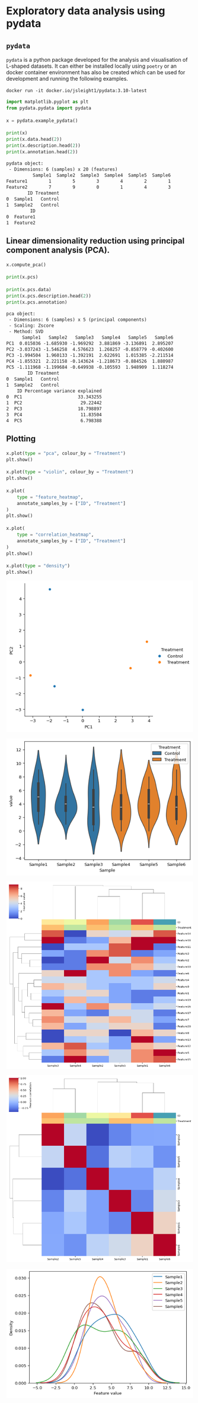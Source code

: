 # Exploratory data analysis using pydata

## `pydata`

`pydata` is a python package developed for the analysis and
visualisation of L-shaped datasets. It can either be installed locally
using `poetry` or an docker container environment has also be created
which can be used for development and running the following examples.

`docker run -it docker.io/jsleight1/pydata:3.10-latest`

``` python
import matplotlib.pyplot as plt
from pydata.pydata import pydata

x = pydata.example_pydata()

print(x)
print(x.data.head(2))
print(x.description.head(2))
print(x.annotation.head(2))
```

    pydata object:
     - Dimensions: 6 (samples) x 20 (features)
              Sample1  Sample2  Sample3  Sample4  Sample5  Sample6
    Feature1        1        5        3        4        2        1
    Feature2        7        9        0        1        4        3
            ID Treatment
    0  Sample1   Control
    1  Sample2   Control
             ID
    0  Feature1
    1  Feature2

## Linear dimensionality reduction using principal component analysis (PCA).

``` python
x.compute_pca()

print(x.pcs)

print(x.pcs.data)
print(x.pcs.description.head(2))
print(x.pcs.annotation)
```

    pca object:
     - Dimensions: 6 (samples) x 5 (principal components)
     - Scaling: Zscore
     - Method: SVD
          Sample1   Sample2   Sample3   Sample4   Sample5   Sample6
    PC1  0.015036 -1.685930 -1.969292  3.881869 -3.136891  2.895207
    PC2 -3.037243 -1.546258  4.576623  1.268257 -0.858779 -0.402600
    PC3 -1.994504  1.960133 -1.392191  2.622691  1.015385 -2.211514
    PC4 -1.855321  2.221158 -0.143624 -1.218673 -0.884526  1.880987
    PC5 -1.111968 -1.199684 -0.649938 -0.105593  1.948909  1.118274
            ID Treatment
    0  Sample1   Control
    1  Sample2   Control
        ID Percentage variance explained
    0  PC1                     33.343255
    1  PC2                      29.22442
    2  PC3                     18.798897
    3  PC4                      11.83504
    4  PC5                      6.798388

## Plotting

``` python
x.plot(type = "pca", colour_by = "Treatment")
plt.show()

x.plot(type = "violin", colour_by = "Treatment")
plt.show()

x.plot(
    type = "feature_heatmap", 
    annotate_samples_by = ["ID", "Treatment"]
)
plt.show()

x.plot(
    type = "correlation_heatmap", 
    annotate_samples_by = ["ID", "Treatment"]
)
plt.show()

x.plot(type = "density")
plt.show()
```

![](README_files/figure-commonmark/cell-4-output-1.png)

![](README_files/figure-commonmark/cell-4-output-2.png)

![](README_files/figure-commonmark/cell-4-output-3.png)

![](README_files/figure-commonmark/cell-4-output-4.png)

![](README_files/figure-commonmark/cell-4-output-5.png)
